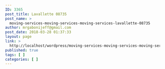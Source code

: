 ```yaml
---
ID: 3365
post_title: Lavallette 08735
post_name: >
  moving-services-moving-services-moving-services-lavallette-08735
author: mrgabonijeff@gmail.com
post_date: 2018-03-28 01:37:33
layout: page
link: >
  http://localhost/wordpress/moving-services-moving-services-moving-services-lavallette-08735/
published: true
tags: [ ]
categories: [ ]
---
```

